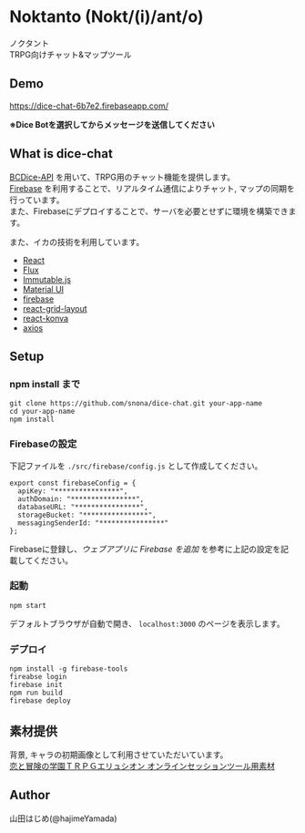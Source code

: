 # Noktanto (Nokt/(i)/ant/o)

ノクタント  
TRPG向けチャット&マップツール

## Demo

https://dice-chat-6b7e2.firebaseapp.com/

**※Dice Botを選択してからメッセージを送信してください**

## What is dice-chat

[BCDice-API](https://github.com/NKMR6194/bcdice-api) を用いて、TRPG用のチャット機能を提供します。  
[Firebase](https://firebase.google.com/) を利用することで、リアルタイム通信によりチャット, マップの同期を行っています。  
また、Firebaseにデプロイすることで、サーバを必要とせずに環境を構築できます。

また、イカの技術を利用しています。

* [React](https://github.com/facebook/react)
* [Flux](https://github.com/facebook/flux)
* [Immutable.js](https://github.com/facebook/immutable-js)
* [Material UI](https://github.com/callemall/material-ui)
* [firebase](https://github.com/firebase/firebase-tools)
* [react-grid-layout](https://github.com/STRML/react-grid-layout)
* [react-konva](https://github.com/lavrton/react-konva)
* [axios](https://github.com/mzabriskie/axios)

## Setup

### npm install まで

```
git clone https://github.com/snona/dice-chat.git your-app-name
cd your-app-name
npm install
```

### Firebaseの設定

下記ファイルを `./src/firebase/config.js` として作成してください。
```
export const firebaseConfig = {
  apiKey: "****************",
  authDomain: "****************",
  databaseURL: "****************",
  storageBucket: "****************",
  messagingSenderId: "****************"
};
```

Firebaseに登録し、*ウェブアプリに Firebase を追加* を参考に上記の設定を記載してください。

### 起動

```
npm start
```

デフォルトブラウザが自動で開き、 `localhost:3000` のページを表示します。

### デプロイ

```
npm install -g firebase-tools
fireabse login
firebase init
npm run build
firebase deploy
```

## 素材提供

背景, キャラの初期画像として利用させていただいています。  
[恋と冒険の学園ＴＲＰＧエリュシオン オンラインセッションツール用素材](http://www.wtrpg9.com/trpg/)

## Author

山田はじめ(@hajimeYamada)
